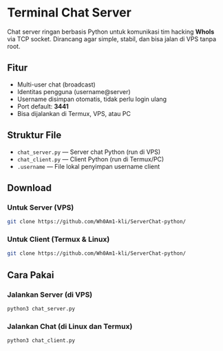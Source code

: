 # Terminal Chat Server

Chat server ringan berbasis Python untuk komunikasi tim hacking **WhoIs** via TCP socket. Dirancang agar simple, stabil, dan bisa jalan di VPS tanpa root.

## Fitur
- Multi-user chat (broadcast)
- Identitas pengguna (username@server)
- Username disimpan otomatis, tidak perlu login ulang
- Port default: **3441**
- Bisa dijalankan di Termux, VPS, atau PC

## Struktur File
- `chat_server.py` — Server chat Python (run di VPS)
- `chat_client.py` — Client Python (run di Termux/PC)
- `.username` — File lokal penyimpan username client

## Download

### Untuk Server (VPS)
```bash
git clone https://github.com/Wh0Am1-kli/ServerChat-python/
```
### Untuk Client (Termux & Linux)
```bash
git clone https://github.com/Wh0Am1-kli/ServerChat-python/
```
## Cara Pakai

### Jalankan Server (di VPS)
```bash
python3 chat_server.py
```
### Jalankan Chat (di Linux dan Termux)
```bash
python3 chat_client.py

